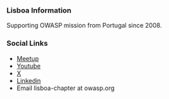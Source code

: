 ### Lisboa Information
Supporting OWASP mission from Portugal since 2008.

### Social Links
* [Meetup](https://www.meetup.com/owasp-lisboa-chapter/)
* [Youtube](https://www.youtube.com/@OWASPLisboa/)
* [X](https://x.com/owasplisboa)
* [Linkedin](https://www.linkedin.com/company/owasp-lisboa/)
* Email lisboa-chapter at owasp.org



